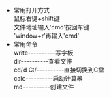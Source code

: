 - 常用打开方式   
  鼠标右键+shift键   
  文件地址输入'cmd'按回车键   
  'window+r'再输入'cmd'  
- 常用命令  
write----------写字板  
dir----------查看文件  
cd/d C:/----------直接切换到C盘  
calc----------启动计算器  
md----------创建文件  
  
